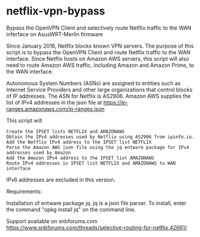 # netflix-vpn-bypass
Bypass the OpenVPN Client and selectively route Netflix traffic to the WAN inferface on AsusWRT-Merlin firmware

Since January 2016, Netflix blocks known VPN servers. The purpose of this script is to bypass the OpenVPN Client and route Netflix traffic to the WAN interface.  Since Netflix hosts on Amazon AWS servers, this script will also need to route Amazon AWS traffic, including Amazon and Amazon Prime, to the WAN interface.  

Autonomous System Numbers (ASNs) are assigned to entities such as Internet Service Providers and other large organizations that control blocks of IP addresses. The ASN for Netflix is AS2906.  Amazon AWS supplies the list of IPv4 addresses in the json file at 
https://ip-ranges.amazonaws.com/ip-ranges.json


This script will

    Create the IPSET lists NETFLIX and AMAZONAWS
    Obtain the IPv4 addresses used by Netflix using AS2906 from ipinfo.io.
    Add the Netflix IPv4 address to the IPSET list NETFLIX
    Parse the Amazon AWS json file using the jq entware package for IPv4 addresses used by Amazon
    Add the Amazon IPv4 address to the IPSET list AMAZONAWS
    Route IPv4 addresses in IPSET list NETFLIX and AMAZONAWS to WAN interface

IPv6 addresses are excluded in this version.

Requirements:

Installation of entware package jq.  jq is a json file parser.  To install, enter the command "opkg install jq" on the command line.

Support available on snbforums.com 
https://www.snbforums.com/threads/selective-routing-for-netflix.42661/
